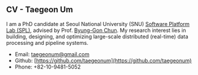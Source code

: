 
## CV - Taegeon Um  

I am a PhD candidate at Seoul National University (SNU) [Software Platform Lab (SPL)](https://spl.snu.ac.kr/), advised by Prof. [Byung-Gon Chun](https://bgchun.github.io/). 
My research interest lies in building, designing, and optimizing large-scale distributed (real-time) data processing and pipeline systems.

  - Email: taegeonum@gmail.com
  - Github: [https://github.com/taegeonum](https://github.com/taegeonum)
  - Phone: +82-10-9481-5052

